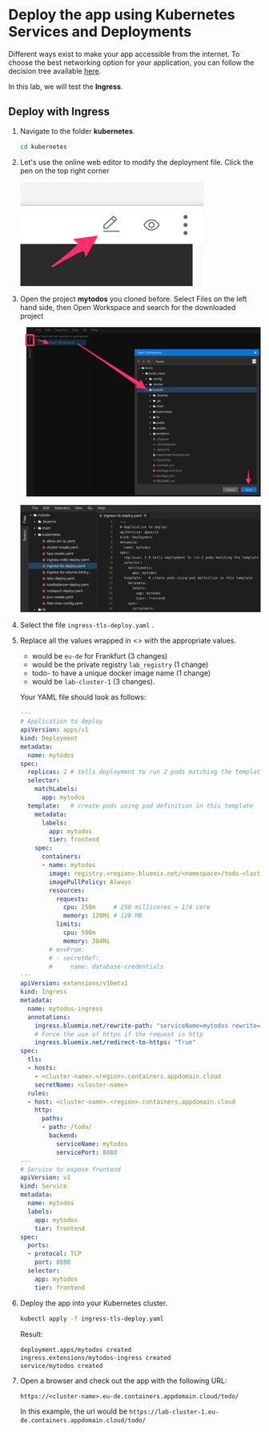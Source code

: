 # Deploy the app using Kubernetes Services and Deployments

Different ways exist to make your app accessible from the internet. To choose the best networking option for your application, you can follow the decision tree available [here](https://cloud.ibm.com/docs/containers/cs_network_planning.html#planning).

In this lab, we will test the **Ingress**.

## Deploy with Ingress

1. Navigate to the folder **kubernetes**.
    ```sh
    cd kubernetes
    ```

1. Let's use the online web editor to modify the deployment file. Click the pen on the top right corner

    ![](./images/cloudshell-ide-shortcut.png)

1. Open the project **mytodos** you cloned before. Select Files on the left hand side, then Open Workspace and search for the downloaded project

    ![](./images/cloudshell-ide-open.png)

    ![](./images/cloudshell-ide-view.png)

1. Select the file `ingress-tls-deploy.yaml` .

1. Replace all the values wrapped in <> with the appropriate values.
    * <region> would be `eu-de` for Frankfurt (3 changes)
    * <namespace> would be the private registry `lab_registry` (1 change)
    * todo-<lastname> to have a unique docker image name (1 change)
    * <cluster-name> would be `lab-cluster-1` (3 changes).

    Your YAML file should look as follows:
    ```yaml
    ---
    # Application to deploy
    apiVersion: apps/v1
    kind: Deployment
    metadata:
      name: mytodos
    spec:
      replicas: 2 # tells deployment to run 2 pods matching the template
      selector:
        matchLabels:
          app: mytodos
      template:   # create pods using pod definition in this template
        metadata:
          labels:
            app: mytodos
            tier: frontend
        spec:
          containers:
          - name: mytodos
            image: registry.<region>.bluemix.net/<namespace>/todo-<lastname>:1.0
            imagePullPolicy: Always
            resources:
              requests:
                cpu: 250m     # 250 millicores = 1/4 core
                memory: 128Mi # 128 MB
              limits:
                cpu: 500m
                memory: 384Mi
            # envFrom:
            # - secretRef:
            #     name: database-credentials
    ---
    apiVersion: extensions/v1beta1
    kind: Ingress
    metadata:
      name: mytodos-ingress
      annotations:
        ingress.bluemix.net/rewrite-path: "serviceName=mytodos rewrite=/"
        # Force the use of https if the request is http
        ingress.bluemix.net/redirect-to-https: "True"
    spec:
      tls:
      - hosts:
        - <cluster-name>.<region>.containers.appdomain.cloud
        secretName: <cluster-name>
      rules:
      - host: <cluster-name>.<region>.containers.appdomain.cloud
        http:
          paths:
          - path: /todo/
            backend:
              serviceName: mytodos
              servicePort: 8080
    ---
    # Service to expose frontend
    apiVersion: v1
    kind: Service
    metadata:
      name: mytodos
      labels:
        app: mytodos
        tier: frontend
    spec:
      ports:
      - protocol: TCP
        port: 8080
      selector:
        app: mytodos
        tier: frontend
    ```

1. Deploy the app into your Kubernetes cluster.
    ```sh
    kubectl apply -f ingress-tls-deploy.yaml
    ```
    Result:
    ```
    deployment.apps/mytodos created
    ingress.extensions/mytodos-ingress created
    service/mytodos created   
    ```

1. Open a browser and check out the app with the following URL:
    ```
    https://<cluster-name>.eu-de.containers.appdomain.cloud/todo/
    ```
    In this example, the url would be ```https://lab-cluster-1.eu-de.containers.appdomain.cloud/todo/```